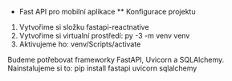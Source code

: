 * Fast API pro mobilní aplikace
** Konfigurace projektu
1. Vytvořime si složku fastapi-reactnative
2. Vytvořime si virtualní prostředí: py -3 -m venv venv
3. Aktivujeme ho: venv/Scripts/activate

Budeme potřebovat frameworky FastAPI, Uvicorn a SQLAlchemy.
Nainstalujeme si to: pip install fastapi uvicorn sqlalchemy

